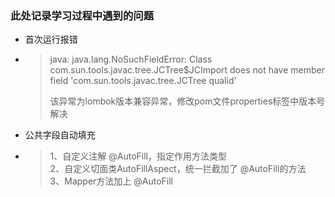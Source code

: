 ### 此处记录学习过程中遇到的问题
-   首次运行报错
- >java: java.lang.NoSuchFieldError: Class com.sun.tools.javac.tree.JCTree$JCImport does not have member field 'com.sun.tools.javac.tree.JCTree qualid'
  > 
  >该异常为lombok版本兼容异常，修改pom文件properties标签中版本号解决
  > 
-   公共字段自动填充
- > 1、自定义注解 @AutoFill，指定作用方法类型  
  > 2、自定义切面类AutoFillAspect，统一拦截加了 @AutoFill的方法  
  > 3、Mapper方法加上 @AutoFill  